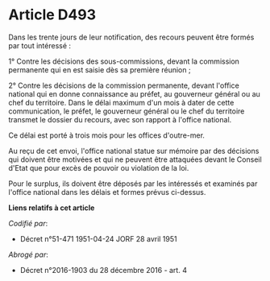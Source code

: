 # Article D493

Dans les trente jours de leur notification, des recours peuvent être formés par tout intéressé :

1° Contre les décisions des sous-commissions, devant la commission permanente qui en est saisie dès sa première réunion ;

2° Contre les décisions de la commission permanente, devant l'office national qui en donne connaissance au préfet, au
gouverneur général ou au chef du territoire. Dans le délai maximum d'un mois à dater de cette communication, le préfet, le
gouverneur général ou le chef du territoire transmet le dossier du recours, avec son rapport à l'office national.

Ce délai est porté à trois mois pour les offices d'outre-mer.

Au reçu de cet envoi, l'office national statue sur mémoire par des décisions qui doivent être motivées et qui ne peuvent être
attaquées devant le Conseil d'Etat que pour excès de pouvoir ou violation de la loi.

Pour le surplus, ils doivent être déposés par les intéressés et examinés par l'office national dans les délais et formes
prévus ci-dessus.

**Liens relatifs à cet article**

_Codifié par_:

  - Décret n°51-471 1951-04-24 JORF 28 avril 1951

_Abrogé par_:

  - Décret n°2016-1903 du 28 décembre 2016 - art. 4
